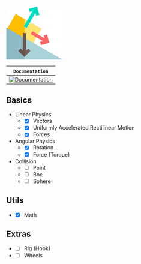 <p align="left"><img src="logo.png" width="150" title="Kinematics"></p>

| **`Documentation`** |
| --- |
| [![Documentation](https://img.shields.io/badge/docs-reference-blue.svg)](https://github.com/marcelochaves95/Kinematics/wiki) | 

## Basics
- Linear Physics
   - - [x] Vectors
   - - [x] Uniformly Accelerated Rectilinear Motion
   - - [x] Forces

- Angular Physics
   - - [x] Rotation
   - - [x] Force (Torque)

- Collision
   - - [ ] Point
   - - [ ] Box
   - - [ ] Sphere

## Utils
   - - [x] Math
   
## Extras
   - - [ ] Rig (Hook)
   - - [ ] Wheels

